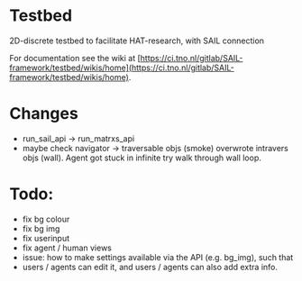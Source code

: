 # Testbed

2D-discrete testbed to facilitate HAT-research, with SAIL connection

For documentation see the wiki at [https://ci.tno.nl/gitlab/SAIL-framework/testbed/wikis/home](https://ci.tno.nl/gitlab/SAIL-framework/testbed/wikis/home).

# Changes
- run_sail_api -> run_matrxs_api
- maybe check navigator -> traversable objs (smoke) overwrote intravers objs (wall). Agent got stuck in infinite try walk through wall loop.



# Todo:
- fix bg colour
- fix bg img
- fix userinput
- fix agent / human views
- issue: how to make settings available via the API (e.g. bg_img), such that
- users / agents can edit it, and users / agents can also add extra info.
